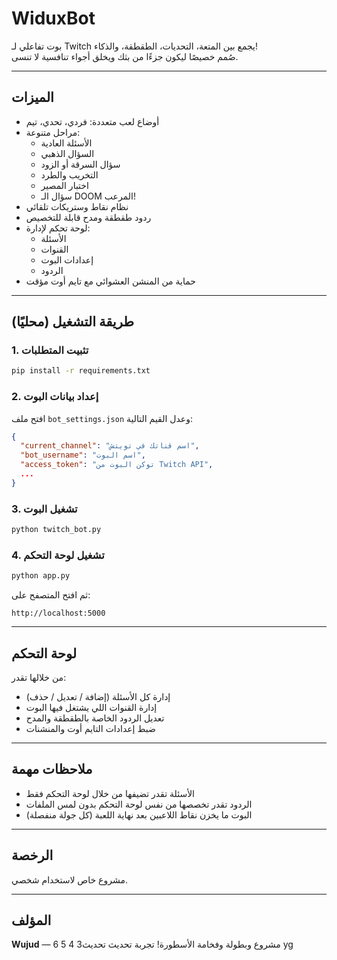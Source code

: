 # WiduxBot

بوت تفاعلي لـ Twitch يجمع بين المتعة، التحديات، الطقطقة، والذكاء!  
صُمم خصيصًا ليكون جزءًا من بثك ويخلق أجواء تنافسية لا تنسى.

---

## الميزات

- أوضاع لعب متعددة: فردي، تحدي، تيم
- مراحل متنوعة:
  - الأسئلة العادية
  - السؤال الذهبي
  - سؤال السرقة أو الزود
  - التخريب والطرد
  - اختبار المصير
  - سؤال الـ DOOM المرعب!
- نظام نقاط وستريكات تلقائي
- ردود طقطقة ومدح قابلة للتخصيص
- لوحة تحكم لإدارة:
  - الأسئلة
  - القنوات
  - إعدادات البوت
  - الردود
- حماية من المنشن العشوائي مع تايم أوت مؤقت

---

## طريقة التشغيل (محليًا)

### 1. تثبيت المتطلبات

```bash
pip install -r requirements.txt
```

### 2. إعداد بيانات البوت

افتح ملف `bot_settings.json` وعدل القيم التالية:

```json
{
  "current_channel": "اسم قناتك في تويتش",
  "bot_username": "اسم البوت",
  "access_token": "توكن البوت من Twitch API",
  ...
}
```

### 3. تشغيل البوت

```bash
python twitch_bot.py
```

### 4. تشغيل لوحة التحكم

```bash
python app.py
```

ثم افتح المتصفح على:
```
http://localhost:5000
```

---

## لوحة التحكم

من خلالها تقدر:

- إدارة كل الأسئلة (إضافة / تعديل / حذف)
- إدارة القنوات اللي يشتغل فيها البوت
- تعديل الردود الخاصة بالطقطقة والمدح
- ضبط إعدادات التايم أوت والمنشنات

---

## ملاحظات مهمة

- الأسئلة تقدر تضيفها من خلال لوحة التحكم فقط
- الردود تقدر تخصصها من نفس لوحة التحكم بدون لمس الملفات
- البوت ما يخزن نقاط اللاعبين بعد نهاية اللعبة (كل جولة منفصلة)

---

## الرخصة

مشروع خاص لاستخدام شخصي.

---

## المؤلف

**Wujud** — مشروع وبطولة وفخامة الأسطورة!
تجربة 
تحديث
تحديث3
4
5
6
yg
